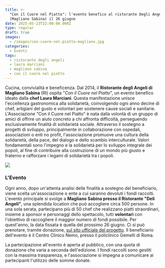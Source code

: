 ```yaml
---
title: >-
  "Con il Cuore nel Piatto": l'evento benefico al ristorante Degli Angeli
  (Magliano Sabina) il 26 giugno
date: 2025-05-23T22:00:00.000Z
type: regular
draft: true
images:
  - /images/con-cuore-nel-piatto-magliano.jpg
categories:
  - Eventi
tags:
  - ristorante degli angeli
  - laura marciani
  - magliano sabina
  - con il cuore nel piatto
---
```


Cucina, convivialità e beneficenza. Dal 2014, il **Ristorante degli Angeli di Magliano Sabina** (RI) ospita "*Con il Cuore nel Piatto*", un evento benefico ideato dalla **chef Laura Marciani**. Questa manifestazione unisce l'eccellenza gastronomica alla solidarietà, coinvolgendo ogni anno decine di chef, artigiani del gusto e volontari per sostenere cause sociali e sanitarie. L'Associazione "Con il Cuore nel Piatto" è nata dalla volontà di un gruppo di amici di offrire un aiuto concreto a chi affronta difficoltà, perseguendo esclusivamente finalità di solidarietà sociale. Attraverso il sostegno a progetti di sviluppo, principalmente in collaborazione con ospedali, associazioni o enti no profit, l'associazione promuove una cultura della solidarietà, della pace, del dialogo e dello scambio interculturale. Valori fondamentali sono l'impegno e la solidarietà per lo sviluppo integrale dei popoli, al fine di contribuire alla costruzione di un mondo più giusto e fraterno e rafforzare i legami di solidarietà tra i popoli.

![](/images/cuore-nel-piatto-2025.jpg)

### L'Evento

Ogni anno, dopo un'attenta analisi delle finalità a sostegno del beneficiario, viene scelta un'associazione o ente a cui saranno devoluti i fondi raccolti. L'evento principale si svolge a **Magliano Sabina presso il Ristorante "Deli Angeli"**, una splendida location che può accogliere circa 500 persone. In una sola serata, partecipano più di 50 chef che realizzano piatti straordinari, insieme a sponsor e personaggi dello spettacolo, tutti **volontari** con l'obiettivo di raccogliere il maggior numero di fondi possibile. Per quest'anno, la data fissata è quella del prossimo 26 giugno. Ci si può prenotare, tramite donazione, [sul sito ufficiale del progetto](https://www.conilcuorenelpiatto.com/chi-siamo). Il beneficiario dell'evento è il Centro Clinico Nemo, presso il policlinico Gemelli di Roma.

La partecipazione all'evento è aperta al pubblico, con una quota di donazione che varia a seconda dell'edizione. I fondi raccolti sono gestiti con la massima trasparenza, e l'associazione si impegna a comunicare ai partecipanti l'utilizzo delle somme donate.
